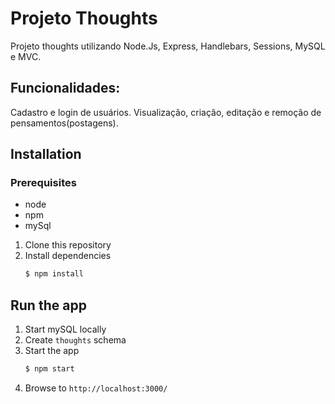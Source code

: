 # Projeto Thoughts

Projeto thoughts utilizando Node.Js, Express, Handlebars, Sessions, MySQL e MVC.

## Funcionalidades:

Cadastro e login de usuários.
Visualização, criação, editação e remoção de pensamentos(postagens).

## Installation

### Prerequisites

- node
- npm
- mySql

1. Clone this repository
2. Install dependencies
   ```bash
   $ npm install
   ```

## Run the app

1. Start mySQL locally
2. Create `thoughts` schema
3. Start the app
   ```bash
   $ npm start
   ```
4. Browse to `http://localhost:3000/`
